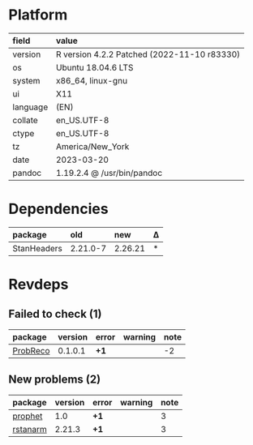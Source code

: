 # Platform

|field    |value                                       |
|:--------|:-------------------------------------------|
|version  |R version 4.2.2 Patched (2022-11-10 r83330) |
|os       |Ubuntu 18.04.6 LTS                          |
|system   |x86_64, linux-gnu                           |
|ui       |X11                                         |
|language |(EN)                                        |
|collate  |en_US.UTF-8                                 |
|ctype    |en_US.UTF-8                                 |
|tz       |America/New_York                            |
|date     |2023-03-20                                  |
|pandoc   |1.19.2.4 @ /usr/bin/pandoc                  |

# Dependencies

|package     |old      |new     |Δ  |
|:-----------|:--------|:-------|:--|
|StanHeaders |2.21.0-7 |2.26.21 |*  |

# Revdeps

## Failed to check (1)

|package  |version |error  |warning |note |
|:--------|:-------|:------|:-------|:----|
|[ProbReco](failures.md#probreco)|0.1.0.1 |__+1__ |        |-2   |

## New problems (2)

|package  |version |error  |warning |note |
|:--------|:-------|:------|:-------|:----|
|[prophet](problems.md#prophet)|1.0     |__+1__ |        |3    |
|[rstanarm](problems.md#rstanarm)|2.21.3  |__+1__ |        |3    |

